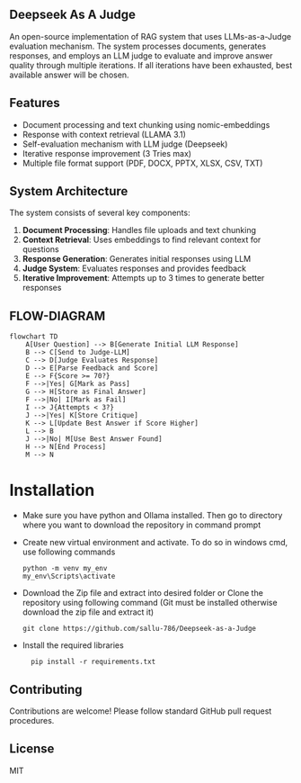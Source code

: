 
## Deepseek As A Judge
An open-source implementation of RAG system that uses LLMs-as-a-Judge evaluation mechanism. The system processes documents, generates responses, and employs an LLM judge to evaluate and improve answer quality through multiple iterations. If all iterations have been exhausted, best available answer will be chosen.

## Features
- Document processing and text chunking using nomic-embeddings
- Response with context retrieval (LLAMA 3.1)
- Self-evaluation mechanism with LLM judge (Deepseek)
- Iterative response improvement (3 Tries max)
- Multiple file format support (PDF, DOCX, PPTX, XLSX, CSV, TXT)

## System Architecture
The system consists of several key components:
1. **Document Processing**: Handles file uploads and text chunking
2. **Context Retrieval**: Uses embeddings to find relevant context for questions
3. **Response Generation**: Generates initial responses using LLM
4. **Judge System**: Evaluates responses and provides feedback
5. **Iterative Improvement**: Attempts up to 3 times to generate better responses


## FLOW-DIAGRAM
```mermaid
flowchart TD
    A[User Question] --> B[Generate Initial LLM Response]
    B --> C[Send to Judge-LLM]
    C --> D[Judge Evaluates Response]
    D --> E[Parse Feedback and Score]
    E --> F{Score >= 70?}
    F -->|Yes| G[Mark as Pass]
    G --> H[Store as Final Answer]
    F -->|No| I[Mark as Fail]
    I --> J{Attempts < 3?}
    J -->|Yes| K[Store Critique]
    K --> L[Update Best Answer if Score Higher]
    L --> B
    J -->|No| M[Use Best Answer Found]
    H --> N[End Process]
    M --> N
```



# Installation

- Make sure you have python and Ollama installed. Then go to directory where you want to download the repository in command prompt

- Create new virtual environment and activate. To do so in windows cmd, use following commands


      python -m venv my_env
      my_env\Scripts\activate

- Download the Zip file and extract into desired folder or Clone the repository using following command (Git must be installed otherwise download the zip file and extract it)


      git clone https://github.com/sallu-786/Deepseek-as-a-Judge

- Install the required libraries

        pip install -r requirements.txt

## Contributing
Contributions are welcome! Please follow standard GitHub pull request procedures.

## License
MIT
